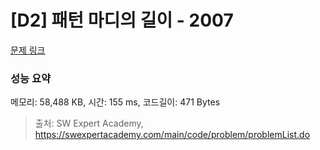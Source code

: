# [D2] 패턴 마디의 길이 - 2007 

[문제 링크](https://swexpertacademy.com/main/code/problem/problemDetail.do?contestProbId=AV5P1kNKAl8DFAUq) 

### 성능 요약

메모리: 58,488 KB, 시간: 155 ms, 코드길이: 471 Bytes



> 출처: SW Expert Academy, https://swexpertacademy.com/main/code/problem/problemList.do